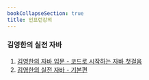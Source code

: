 ```yaml
---
bookCollapseSection: true
title: 인프런강의
---
```

### 김영한의 실전 자바
1. [김영한의 자바 입문 - 코드로 시작하는 자바 첫걸음](/Inflearn/김영한의%20자바%20입문)
2. [김영한의 실전 자바 - 기본편](/Inflearn/김영한의%20실전%20자바)

